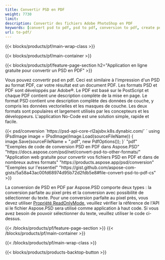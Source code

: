 ```yaml
---
title: Convertir PSD en PDF
weight: 7730
limit: 
description: Convertir des fichiers Adobe PhotoShop en PDF
keywords: [convert psd to pdf, psd to pdf, conversion to pdf, create pdf from psd, print psd as pdf]
url: to-pdf/
---
```


{{< blocks/products/pf/main-wrap-class >}}

{{< blocks/products/pf/main-container >}}

{{< blocks/products/pf/feature-page-section h2="Application en ligne gratuite pour convertir un PSD en PDF" >}}
<p>Vous pouvez convertir psd en pdf. Ceci est similaire à l'impression d'un PSD au format PDF, car votre résultat est un document PDF. Les formats PSD et PDF sont développés par Adobe®. Le PDF est basé sur le PostScript et chaque PDF contient une description complète de la mise en page. Le format PSD contient une description complète des données de couche, y compris les données vectorielles et les masques de couche. Les deux formats sont populaires et largement utilisés par les concepteurs et les développeurs. L'application No-Code est une solution simple, rapide et facile.</p>
{{< psd/conversion `https://psd-api-core-rl2ajsbv.k8s.dynabic.com/` 
`    using (PsdImage image = (PsdImage)Image.Load(sourceFileName))
    {
        image.Save(sourceFileName + ".pdf", new PdfOptions());
    }` 
	"pdf" 
"Exemples de code de conversion PSD en PDF dans Aspose.PSD"  "https://docs.aspose.com/psd/net/convert-psd-to-other-formats/" 
"Application web gratuite pour convertir vos fichiers PSD en PDF et dans de nombreux autres formats" "https://products.aspose.app/psd/conversion" 
"Exemples sur l'essentiel" "https://gist.github.com/aspose-com-gists/5a58a43ac00fd68974d95b72d2fdb5e8#file-convert-psd-to-pdf-cs" >}}
<p>La conversion de PSD en PDF par Aspose.PSD comporte deux types : la conversion parfaite au pixel près et la conversion avec possibilité de sélectionner du texte. Pour une conversion parfaite au pixel près, vous devez utiliser <a href="https://reference.aspose.com/psd/net/aspose.psd.imageloadoptions/psdloadoptions/readonlymode/">Propriété ReadOnlyMode</a>, veuillez vérifier la référence de l'API si le fichier Aspose.PSD sera utilisé comme application à haut code. Si vous avez besoin de pouvoir sélectionner du texte, veuillez utiliser le code ci-dessus.</p>
{{< /blocks/products/pf/feature-page-section >}}
{{< /blocks/products/pf/main-container >}}


{{< /blocks/products/pf/main-wrap-class >}}

{{< blocks/products/products-backtop-button >}}

